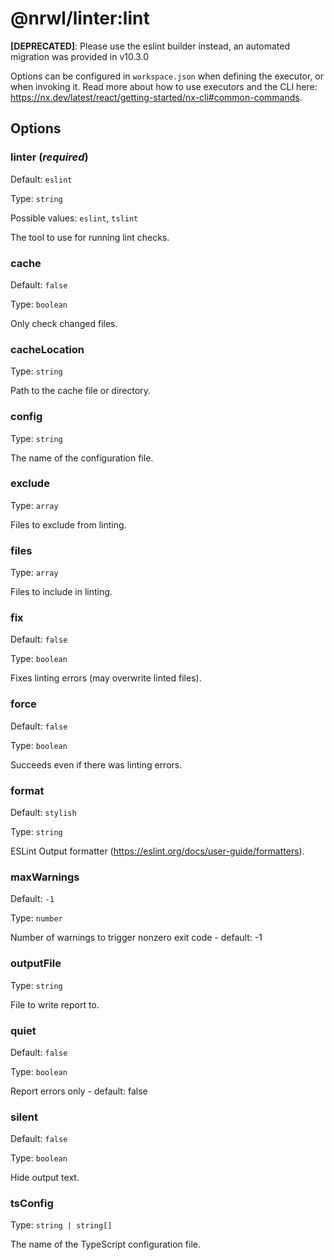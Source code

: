 # @nrwl/linter:lint

**[DEPRECATED]**: Please use the eslint builder instead, an automated migration was provided in v10.3.0

Options can be configured in `workspace.json` when defining the executor, or when invoking it.
Read more about how to use executors and the CLI here: https://nx.dev/latest/react/getting-started/nx-cli#common-commands.

## Options

### linter (_**required**_)

Default: `eslint`

Type: `string`

Possible values: `eslint`, `tslint`

The tool to use for running lint checks.

### cache

Default: `false`

Type: `boolean`

Only check changed files.

### cacheLocation

Type: `string`

Path to the cache file or directory.

### config

Type: `string`

The name of the configuration file.

### exclude

Type: `array`

Files to exclude from linting.

### files

Type: `array`

Files to include in linting.

### fix

Default: `false`

Type: `boolean`

Fixes linting errors (may overwrite linted files).

### force

Default: `false`

Type: `boolean`

Succeeds even if there was linting errors.

### format

Default: `stylish`

Type: `string`

ESLint Output formatter (https://eslint.org/docs/user-guide/formatters).

### maxWarnings

Default: `-1`

Type: `number`

Number of warnings to trigger nonzero exit code - default: -1

### outputFile

Type: `string`

File to write report to.

### quiet

Default: `false`

Type: `boolean`

Report errors only - default: false

### silent

Default: `false`

Type: `boolean`

Hide output text.

### tsConfig

Type: `string | string[] `

The name of the TypeScript configuration file.
